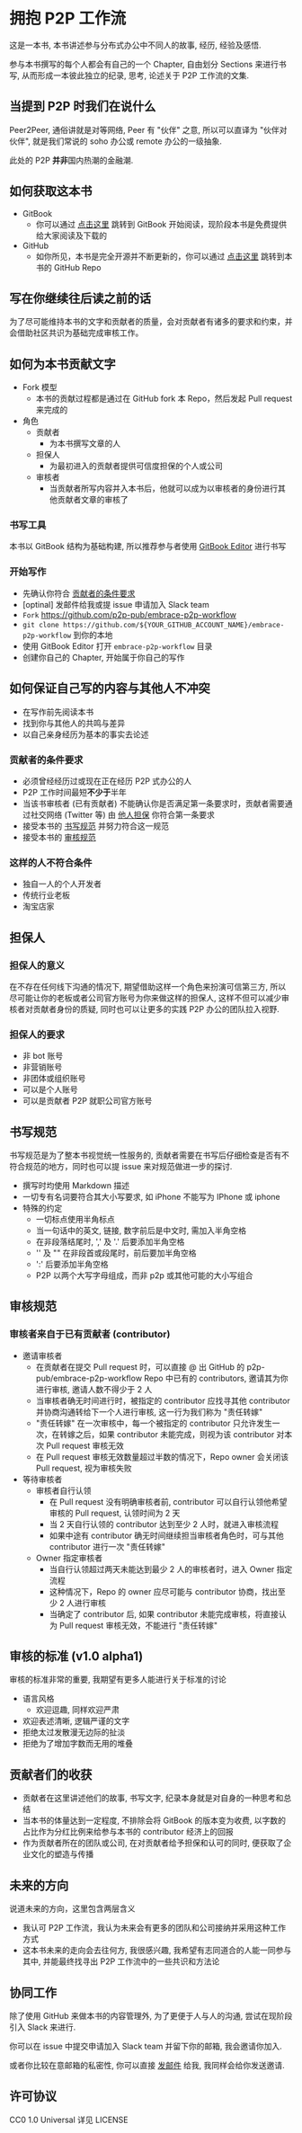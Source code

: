 # 拥抱 P2P 工作流

这是一本书, 本书讲述参与分布式办公中不同人的故事, 经历, 经验及感悟.

参与本书撰写的每个人都会有自己的一个 Chapter, 自由划分 Sections 来进行书写, 从而形成一本彼此独立的纪录, 思考, 论述关于 P2P 工作流的文集.

## 当提到 P2P 时我们在说什么

Peer2Peer, 通俗讲就是对等网络, Peer 有 "伙伴" 之意, 所以可以直译为 "伙伴对伙伴", 就是我们常说的 soho 办公或 remote 办公的一级抽象.

此处的 P2P **并非**国内热潮的金融潮.

## 如何获取这本书

- GitBook
    - 你可以通过 [点击这里](https://www.gitbook.com/book/p2p-pub/embrace-p2p-workflow/details) 跳转到 GitBook 开始阅读，现阶段本书是免费提供给大家阅读及下载的
- GitHub
    - 如你所见，本书是完全开源并不断更新的，你可以通过 [点击这里](https://github.com/p2p-pub/embrace-p2p-workflow) 跳转到本书的 GitHub Repo

## 写在你继续往后读之前的话

为了尽可能维持本书的文字和贡献者的质量，会对贡献者有诸多的要求和约束，并会借助社区共识为基础完成审核工作。

## 如何为本书贡献文字

- Fork 模型
    - 本书的贡献过程都是通过在 GitHub fork 本 Repo，然后发起 Pull request 来完成的
- 角色
    - 贡献者
        - 为本书撰写文章的人
    - 担保人
        - 为最初进入的贡献者提供可信度担保的个人或公司
    - 审核者
        - 当贡献者所写内容并入本书后，他就可以成为以审核者的身份进行其他贡献者文章的审核了

### 书写工具

本书以 GitBook 结构为基础构建, 所以推荐参与者使用 [GitBook Editor](https://www.gitbook.com/editor) 进行书写

### 开始写作

- 先确认你符合 [贡献者的条件要求](#贡献者的条件要求)
- [optinal] 发邮件给我或提 issue 申请加入 Slack team
- ```Fork``` https://github.com/p2p-pub/embrace-p2p-workflow
- ```git clone https://github.com/${YOUR_GITHUB_ACCOUNT_NAME}/embrace-p2p-workflow``` 到你的本地
- 使用 GitBook Editor 打开 ```embrace-p2p-workflow``` 目录
- 创建你自己的 Chapter, 开始属于你自己的写作

## 如何保证自己写的内容与其他人不冲突

- 在写作前先阅读本书
- 找到你与其他人的共鸣与差异
- 以自己亲身经历为基本的事实去论述

### 贡献者的条件要求

- 必须曾经经历过或现在正在经历 P2P 式办公的人
- P2P 工作时间最短**不少于**半年
- 当该书审核者 (已有贡献者) 不能确认你是否满足第一条要求时，贡献者需要通过社交网络 (Twitter 等) 由 [他人担保](#担保人求) 你符合第一条要求
- 接受本书的 [书写规范](#书写规范) 并努力符合这一规范
- 接受本书的 [审核规范](#审核规范)

### 这样的人不符合条件

- 独自一人的个人开发者
- 传统行业老板
- 淘宝店家

## 担保人

### 担保人的意义

在不存在任何线下沟通的情况下, 期望借助这样一个角色来扮演可信第三方, 所以尽可能让你的老板或者公司官方账号为你来做这样的担保人, 这样不但可以减少审核者对贡献者身份的质疑, 同时也可以让更多的实践 P2P 办公的团队拉入视野.

### 担保人的要求

- 非 bot 账号
- 非营销账号
- 非团体或组织账号
- 可以是个人账号
- 可以是贡献者 P2P 就职公司官方账号

## 书写规范

书写规范是为了整本书视觉统一性服务的, 贡献者需要在书写后仔细检查是否有不符合规范的地方，同时也可以提  issue 来对规范做进一步的探讨.

- 撰写时均使用 Markdown 描述
- 一切专有名词要符合其大小写要求, 如 iPhone 不能写为 IPhone 或 iphone
- 特殊的约定
    - 一切标点使用半角标点
    - 当一句话中的英文, 链接, 数字前后是中文时, 需加入半角空格
    - 在非段落结尾时, ',' 及 '.' 后要添加半角空格
    - '' 及 "" 在非段首或段尾时，前后要加半角空格
    - ':' 后要添加半角空格
    - P2P 以两个大写字母组成，而非 p2p 或其他可能的大小写组合

## 审核规范

### 审核者来自于已有贡献者 (contributor)

- 邀请审核者
    - 在贡献者在提交 Pull request 时，可以直接 @ 出 GitHub 的 p2p-pub/embrace-p2p-workflow Repo 中已有的 contributors, 邀请其为你进行审核, 邀请人数不得少于 2 人
    - 当审核者确无时间进行时，被指定的 contributor 应找寻其他 contributor 并协商沟通转给下一个人进行审核, 这一行为我们称为 "责任转嫁"
    - "责任转嫁" 在一次审核中，每一个被指定的 contributor 只允许发生一次，在转嫁之后，如果 contributor 未能完成，则视为该 contributor 对本次 Pull request 审核无效
    - 在 Pull request 审核无效数量超过半数的情况下，Repo owner 会关闭该 Pull request, 视为审核失败
- 等待审核者
    - 审核者自行认领
        - 在 Pull request 没有明确审核者前, contributor 可以自行认领他希望审核的 Pull request, 认领时间为 2 天
        - 当 2 天自行认领的 contributor 达到至少 2 人时，就进入审核流程
        - 如果中途有 contributor 确无时间继续担当审核者角色时，可与其他 contributor 进行一次 "责任转嫁"
    - Owner 指定审核者
        - 当自行认领超过两天未能达到最少 2 人的审核者时，进入 Owner 指定流程
        - 这种情况下，Repo 的 owner 应尽可能与 contributor 协商，找出至少 2 人进行审核
        - 当确定了 contributor 后, 如果 contributor 未能完成审核，将直接认为 Pull request 审核无效，不能进行 "责任转嫁"

## 审核的标准 (v1.0 alpha1)

审核的标准非常的重要, 我期望有更多人能进行关于标准的讨论

- 语言风格
    - 欢迎逗趣, 同样欢迎严肃
- 欢迎表述清晰, 逻辑严谨的文字
- 拒绝太过发散漫无边际的扯淡
- 拒绝为了增加字数而无用的堆叠

## 贡献者们的收获

- 贡献者在这里讲述他们的故事, 书写文字, 纪录本身就是对自身的一种思考和总结
- 当本书的体量达到一定程度, 不排除会将 GitBook 的版本变为收费, 以字数的占比作为分红比例来给参与本书的 contributor 经济上的回报
- 作为贡献者所在的团队或公司, 在对贡献者给予担保和认可的同时, 便获取了企业文化的塑造与传播

## 未来的方向

说道未来的方向，这里包含两层含义

- 我认可 P2P 工作流，我认为未来会有更多的团队和公司接纳并采用这种工作方式
- 这本书未来的走向会去往何方, 我很感兴趣, 我希望有志同道合的人能一同参与其中, 并能最终找寻出 P2P 工作流中的一些共识和方法论

## 协同工作

除了使用 GitHub 来做本书的内容管理外, 为了更便于人与人的沟通, 尝试在现阶段引入 Slack 来进行.

你可以在 issue 中提交申请加入 Slack team 并留下你的邮箱, 我会邀请你加入.

或者你比较在意邮箱的私密性, 你可以直接 [发邮件](mailto:0day.zh@gmail.com) 给我, 我同样会给你发送邀请.

## 许可协议

CC0 1.0 Universal 详见 LICENSE
